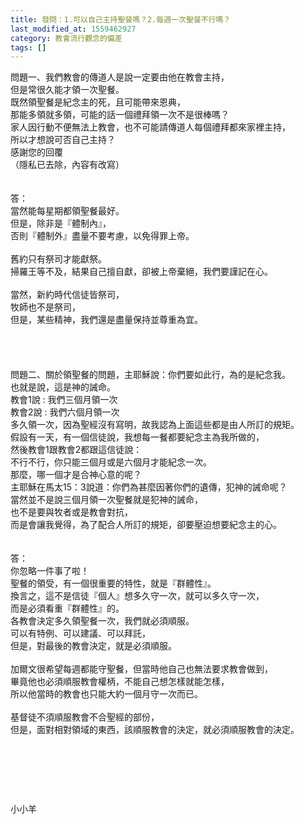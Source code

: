 ```yaml
---
title: 發問：1.可以自己主持聖餐嗎？2.每週一次聖餐不行嗎？
last_modified_at: 1559462927
category: 教會流行觀念的偏差
tags: []
---
```


<div>問題一、我們教會的傳道人是說一定要由他在教會主持，</div>

<div>但是常很久能才領一次聖餐。</div>

<div>既然領聖餐是紀念主的死，且可能帶來恩典，</div>

<div>那能多領就多領，可能的話一個禮拜領一次不是很棒嗎？</div>

<div>家人因行動不便無法上教會，也不可能請傳道人每個禮拜都來家裡主持，</div>

<div>所以才想說可否自己主持？</div>

<div>感謝您的回覆</div>

<div>（隱私已去除，內容有改寫）</div>

<div>&nbsp;</div>

<div>&nbsp;</div>

<div>答：</div>

<div>當然能每星期都領聖餐最好。</div>

<div>但是，除非是『體制內』，</div>

<div>否則『體制外』盡量不要考慮，以免得罪上帝。</div>

<div>&nbsp;</div>

<div>舊約只有祭司才能獻祭。</div>

<div>掃羅王等不及，結果自己擅自獻，卻被上帝棄絕，我們要謹記在心。</div>

<div>&nbsp;</div>

<div>當然，新約時代信徒皆祭司，</div>

<div>牧師也不是祭司，</div>

<div>但是，某些精神，我們還是盡量保持並尊重為宜。</div>

<div>&nbsp;</div>

<div>&nbsp;</div>

<div>&nbsp;</div>

<div>&nbsp;</div>

<div>問題二、關於領聖餐的問題，主耶穌說：你們要如此行，為的是紀念我。</div>

<div>也就是說，這是神的誡命。</div>

<div>教會1說 : 我們三個月領一次</div>

<div>教會2說 : 我們六個月領一次</div>

<div>多久領一次，因為聖經沒有寫明，故我認為上面這些都是由人所訂的規矩。</div>

<div>假設有一天，有一個信徒說，我想每一餐都要紀念主為我所做的，</div>

<div>然後教會1跟教會2都跟這信徒說：</div>

<div>不行不行，你只能三個月或是六個月才能紀念一次。</div>

<div>那麼，哪一個才是合神心意的呢？</div>

<div>主耶穌在馬太15：3說道：你們為甚麼因著你們的遺傳，犯神的誡命呢？</div>

<div>當然並不是說三個月領一次聖餐就是犯神的誡命，</div>

<div>也不是要與牧者或是教會對抗，</div>

<div>而是會讓我覺得，為了配合人所訂的規矩，卻要壓迫想要紀念主的心。</div>

<div>&nbsp;</div>

<div>&nbsp;</div>

<div>答：</div>

<div>你忽略一件事了啦！</div>

<div>聖餐的領受，有一個很重要的特性，就是『群體性』。</div>

<div>換言之，這不是信徒『個人』想多久守一次，就可以多久守一次，</div>

<div>而是必須看重『群體性』的。</div>

<div>各教會決定多久領聖餐一次，我們就必須順服。</div>

<div>可以有特例、可以建議、可以拜託，</div>

<div>但是，對最後的教會決定，就是必須順服。</div>

<div>&nbsp;</div>

<div>加爾文很希望每週都能守聖餐，但當時他自己也無法要求教會做到，</div>

<div>畢竟他也必須順服教會權柄，不能自己想怎樣就能怎樣，</div>

<div>所以他當時的教會也只能大約一個月守一次而已。</div>

<div>&nbsp;</div>

<div>基督徒不須順服教會不合聖經的部份，</div>

<div>但是，面對相對領域的東西，該順服教會的決定，就必須順服教會的決定。</div>

<p>&nbsp;</p>

<p>&nbsp;</p>

<p>&nbsp;</p>

<p>小小羊</p>

